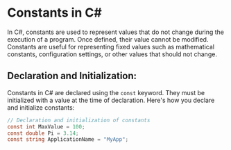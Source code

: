 # Constants in C#

In C#, constants are used to represent values that do not change during the execution of a program. Once defined, their value cannot be modified. Constants are useful for representing fixed values such as mathematical constants, configuration settings, or other values that should not change.

## Declaration and Initialization:

Constants in C# are declared using the `const` keyword. They must be initialized with a value at the time of declaration. Here's how you declare and initialize constants:

```csharp
// Declaration and initialization of constants
const int MaxValue = 100;
const double Pi = 3.14;
const string ApplicationName = "MyApp";

